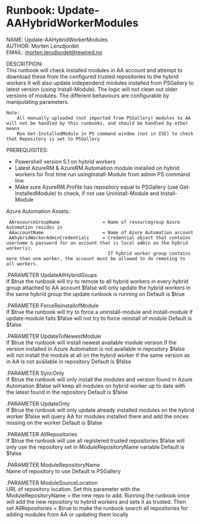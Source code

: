 # Runbook: Update-AAHybridWorkerModules  

NAME:       Update-AAHybridWorkerModules  
AUTHOR:     Morten Lerudjordet  
EMAIL:      morten.lerudjordet@rewired.no  

DESCRITPION:  
        This runbook will check installed modules in AA account and attempt to download these from the configured trusted repositories to the hybrid workers
        It will also update independend modules installed from PSGallery to latest version (using Install-Module).
        The logic will not clean out older versions of modules.
        The different behaviours are configurable by manipulating parameters.

    Note:
        All manually uploaded (not imported from PSGallery) modules to AA will not be handled by this runbooks, and should be handled by other means
        Run Get-InstalledModule in PS command window (not in ISE) to check that Repository is set to PSGallery

PREREQUISITES:  

* Powershell version 5.1 on hybrid workers
* Latest AzureRM & AzureRM.Automation module installed on hybrid workers for first time run usingInstall-Module from admin PS command line
* Make sure AzureRM.Profile has repository equal to PSGallery (use Get-InstalledModule) to check, if not use Uninstall-Module and Install-Module

Azure Automation Assets:  

     AAresourceGroupName                = Name of resourcegroup Azure Automation resides in
     AAaccountName                      = Name of Azure Automation account
     AAhybridWorkerAdminCredentials     = Credential object that contains username & password for an account that is local admin on the hybrid worker(s).
                                          If hybrid worker group contains more than one worker, the account must be allowed to do remoting to all workers.

.PARAMETER UpdateAllHybridGoups  
            If $true the runbook will try to remote to all hybrid workers in every hybrid group attached to AA account
            $false will only update the hybrid workers in the same hybrid group the update runbook is running on
            Default is $true

.PARAMETER ForceReinstallofModule  
            If $true the runbook will try to force a uninstall-module and install-module if update-module fails
            $false will not try to force reinstall of module
            Default is $false

.PARAMETER UpdateToNewestModule  
            If $true the runbook will install newest available module version if the version installed in Azure Automation is not available in repository
            $false will not install the module at all on the hybrid worker if the same version as in AA is not available in repository
            Default is $false

.PARAMETER SyncOnly  
            If $true the runbook will only install the modules and version found in Azure Automation
            $false will keep all modules on hybrid worker up to date with the latest found in the repository
            Default is $false

.PARAMETER UpdateOnly  
            If $true the runbook will only update already installed modules on the hybrid worker
            $false will query AA for modules installed there and add the onces missing on the worker
            Default is $false

.PARAMETER AllRepositories  
            If $true the runbook will use all registered trusted repositories
            $false will only use the repository set in ModuleRepositoryName variable
            Default is $false

.PARAMETER ModuleRepositoryName  
            Name of repository to use
            Default is PSGallery

.PARAMETER ModuleSourceLocation  
            URL of repository location. Set this parameter with the ModuleRepositoryName = the new repo to add.
            Running the runbook once will add the new repository to hybrid workers and sets it as trusted.
            Then set AllRepositories = $true to make the runbook search all repositories for adding modules from AA or updating them locally
